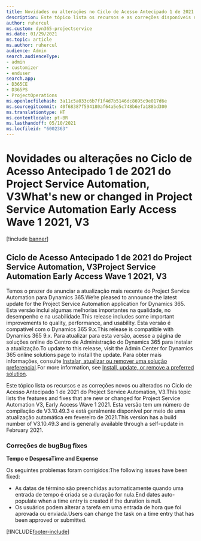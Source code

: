 ```yaml
---
title: Novidades ou alterações no Ciclo de Acesso Antecipado 1 de 2021 do Project Service Automation, V3
description: Este tópico lista os recursos e as correções disponíveis no Ciclo de Acesso Antecipado 1 de 2021 do Project Service Automation, V3.
author: ruhercul
ms.custom: dyn365-projectservice
ms.date: 01/29/2021
ms.topic: article
ms.author: ruhercul
audience: Admin
search.audienceType:
- admin
- customizer
- enduser
search.app:
- D365CE
- D365PS
- ProjectOperations
ms.openlocfilehash: 3a11c5a033c6b7f1f4d7b5146dc8695c9e017d6e
ms.sourcegitcommit: 40f68387f594180af64a5e5c748b6efa188bd300
ms.translationtype: HT
ms.contentlocale: pt-BR
ms.lasthandoff: 05/10/2021
ms.locfileid: "6002363"
---
```

# <a name="whats-new-or-changed-in-project-service-automation-early-access-wave-1-2021-v3"></a><span data-ttu-id="dceff-103">Novidades ou alterações no Ciclo de Acesso Antecipado 1 de 2021 do Project Service Automation, V3</span><span class="sxs-lookup"><span data-stu-id="dceff-103">What's new or changed in Project Service Automation Early Access Wave 1 2021, V3</span></span>

[!include [banner](../includes/psa-now-project-operations.md)]

## <a name="project-service-automation-early-access-wave-1-2021-v3"></a><span data-ttu-id="dceff-104">Ciclo de Acesso Antecipado 1 de 2021 do Project Service Automation, V3</span><span class="sxs-lookup"><span data-stu-id="dceff-104">Project Service Automation Early Access Wave 1 2021, V3</span></span>

<span data-ttu-id="dceff-105">Temos o prazer de anunciar a atualização mais recente do Project Service Automation para Dynamics 365.</span><span class="sxs-lookup"><span data-stu-id="dceff-105">We’re pleased to announce the latest update for the Project Service Automation application for Dynamics 365.</span></span> <span data-ttu-id="dceff-106">Esta versão inclui algumas melhorias importantes na qualidade, no desempenho e na usabilidade.</span><span class="sxs-lookup"><span data-stu-id="dceff-106">This release includes some important improvements to quality, performance, and usability.</span></span> <span data-ttu-id="dceff-107">Esta versão é compatível com o Dynamics 365 9.x.</span><span class="sxs-lookup"><span data-stu-id="dceff-107">This release is compatible with Dynamics 365 9.x.</span></span> <span data-ttu-id="dceff-108">Para atualizar para esta versão, acesse a página de soluções online do Centro de Administração do Dynamics 365 para instalar a atualização.</span><span class="sxs-lookup"><span data-stu-id="dceff-108">To update to this release, visit the Admin Center for Dynamics 365 online solutions page to install the update.</span></span> <span data-ttu-id="dceff-109">Para obter mais informações, consulte [Instalar, atualizar ou remover uma solução preferencial](/power-platform/admin/install-remove-preferred-solution).</span><span class="sxs-lookup"><span data-stu-id="dceff-109">For more information, see [Install, update, or remove a preferred solution](/power-platform/admin/install-remove-preferred-solution).</span></span>

<span data-ttu-id="dceff-110">Este tópico lista os recursos e as correções novos ou alterados no Ciclo de Acesso Antecipado 1 de 2021 do Project Service Automation, V3.</span><span class="sxs-lookup"><span data-stu-id="dceff-110">This topic lists the features and fixes that are new or changed for Project Service Automation V3, Early Access Wave 1 2021.</span></span> <span data-ttu-id="dceff-111">Esta versão tem um número de compilação de V3.10.49.3 e está geralmente disponível por meio de uma atualização automática em fevereiro de 2021.</span><span class="sxs-lookup"><span data-stu-id="dceff-111">This version has a build number of V3.10.49.3 and is generally available through a self-update in February 2021.</span></span>


### <a name="bug-fixes"></a><span data-ttu-id="dceff-112">Correções de bug</span><span class="sxs-lookup"><span data-stu-id="dceff-112">Bug fixes</span></span>

<span data-ttu-id="dceff-113">**Tempo e Despesa**</span><span class="sxs-lookup"><span data-stu-id="dceff-113">**Time and Expense**</span></span>

<span data-ttu-id="dceff-114">Os seguintes problemas foram corrigidos:</span><span class="sxs-lookup"><span data-stu-id="dceff-114">The following issues have been fixed:</span></span>

- <span data-ttu-id="dceff-115">As datas de término são preenchidas automaticamente quando uma entrada de tempo é criada se a duração for nula.</span><span class="sxs-lookup"><span data-stu-id="dceff-115">End dates auto-populate when a time entry is created if the duration is null.</span></span>
- <span data-ttu-id="dceff-116">Os usuários podem alterar a tarefa em uma entrada de hora que foi aprovada ou enviada.</span><span class="sxs-lookup"><span data-stu-id="dceff-116">Users can change the task on a time entry that has been approved or submitted.</span></span>


[!INCLUDE[footer-include](../includes/footer-banner.md)]